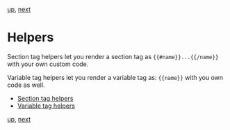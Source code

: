 [up](../../../../GRMustache#documentation), [next](section_tag_helpers.md)

Helpers
=======

Section tag helpers let you render a section tag as `{{#name}}...{{/name}}` with your own custom code.

Variable tag helpers let you render a variable tag as: `{{name}}` with you own code as well.

- [Section tag  helpers](section_tag_helpers.md)
- [Variable tag helpers](variable_tag_helpers.md)

[up](../../../../GRMustache#documentation), [next](section_tag_helpers.md)
